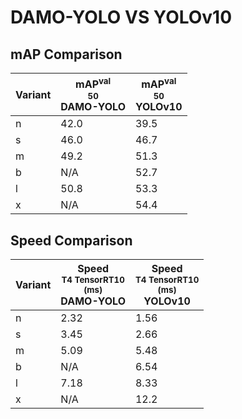 ---
---
# DAMO-YOLO VS YOLOv10

## mAP Comparison

| **Variant** | <center><span style='width: 400px;'>**mAP<sup>val<br>50**<br>**DAMO-YOLO**</span></center> | <center><span style='width: 400px;'>**mAP<sup>val<br>50**<br>**YOLOv10**</span></center> |
|----|----------------------------------|------------------------------------|
| n | 42.0 | 39.5 |
| s | 46.0 | 46.7 |
| m | 49.2 | 51.3 |
| b | N/A | 52.7 |
| l | 50.8 | 53.3 |
| x | N/A | 54.4 |

## Speed Comparison

| **Variant** | <center><span style='width: 200px;'>**Speed**<br><sup>T4 TensorRT10<br>(ms)</sup><br>**DAMO-YOLO**</span></center> | <center><span style='width: 200px;'>**Speed**<br><sup>T4 TensorRT10<br>(ms)</sup><br>**YOLOv10**</span></center> |
|---------|-----------------------|-----------------------|
| n | 2.32 | 1.56 |
| s | 3.45 | 2.66 |
| m | 5.09 | 5.48 |
| b | N/A | 6.54 |
| l | 7.18 | 8.33 |
| x | N/A | 12.2 |
